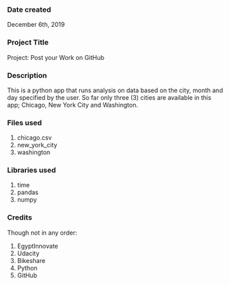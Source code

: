 ### Date created
December 6th, 2019

### Project Title
Project: Post your Work on GitHub

### Description
This is a python app that runs analysis on data based on the city, month and day specified by the user. So far only three (3) cities are available in this app; Chicago, New York City and Washington. 

### Files used
1. chicago.csv
2. new_york_city
3. washington

### Libraries used
1. time
2. pandas
3. numpy

### Credits
Though not in any order:
1. EgyptInnovate
2. Udacity
3. Bikeshare
4. Python
5. GitHub

